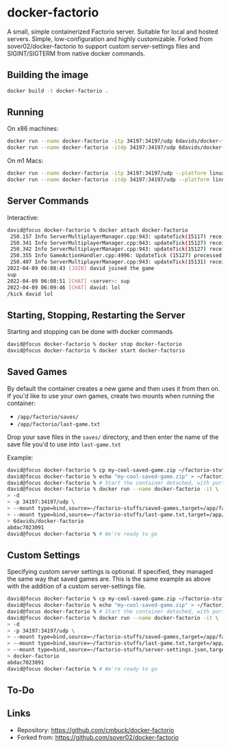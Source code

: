 # docker-factorio

A small, simple containerized Factorio server. Suitable for local and hosted servers. Simple, low-configuration and highly customizable. Forked from sover02/docker-factorio to support custom server-settings files and SIGINT/SIGTERM from native docker commands.

## Building the image
```bash
docker build -t docker-factorio .
```

## Running
On x86 machines:
```bash
docker run --name docker-factorio -itp 34197:34197/udp 6davids/docker-factorio
docker run --name docker-factorio -itdp 34197:34197/udp 6davids/docker-factorio # runs detached
```

On m1 Macs:
```bash
docker run --name docker-factorio -itp 34197:34197/udp --platform linux/amd64 6davids/docker-factorio # ctrl-c kills server
docker run --name docker-factorio -itdp 34197:34197/udp --platform linux/amd64 6davids/docker-factorio # runs detached
```

## Server Commands

Interactive:
```bash
david@focus docker-factorio % docker attach docker-factorio
 250.157 Info ServerMultiplayerManager.cpp:943: updateTick(15117) received stateChanged peerID(1) oldState(ConnectedDownloadingMap) newState(ConnectedLoadingMap)
 250.341 Info ServerMultiplayerManager.cpp:943: updateTick(15127) received stateChanged peerID(1) oldState(ConnectedLoadingMap) newState(TryingToCatchUp)
 250.342 Info ServerMultiplayerManager.cpp:943: updateTick(15127) received stateChanged peerID(1) oldState(TryingToCatchUp) newState(WaitingForCommandToStartSendingTickClosures)
 250.355 Info GameActionHandler.cpp:4996: UpdateTick (15127) processed PlayerJoinGame peerID(1) playerIndex(0) mode(connect) 
 250.407 Info ServerMultiplayerManager.cpp:943: updateTick(15131) received stateChanged peerID(1) oldState(WaitingForCommandToStartSendingTickClosures) newState(InGame)
2022-04-09 06:08:43 [JOIN] david joined the game
sup
2022-04-09 06:08:51 [CHAT] <server>: sup
2022-04-09 06:09:46 [CHAT] david: lol
/kick david lol
```


## Starting, Stopping, Restarting the Server

Starting and stopping can be done with docker commands

```bash
david@focus docker-factorio % docker stop docker-factorio
david@focus docker-factorio % docker start docker-factorio
```


## Saved Games

By default the container creates a new game and then uses it from then on. If you'd like to use your own games, create two mounts when running the container:
- `/app/factorio/saves/`
- `/app/factorio/last-game.txt`

Drop your save files in the `saves/` directory, and then enter the name of the save file you'd to use into `last-game.txt` 

Example: 
```bash
david@focus docker-factorio % cp my-cool-saved-game.zip ~/factorio-stuffs/saved-games/ 
david@focus docker-factorio % echo "my-cool-saved-game.zip" > ~/factorio-stuffs/last-game.txt 
david@focus docker-factorio % # Start the container detached, with ports mounted, and the two binds mentioned above
david@focus docker-factorio % docker run --name docker-factorio -it \
> -d
> -p 34197:34197/udp \
> --mount type=bind,source=~/factorio-stuffs/saved-games,target=/app/factorio/saves \
> --mount type=bind,source=~/factorio-stuffs/last-game.txt,target=/app/factorio/last-game.txt \
> 6davids/docker-factorio
abdac7023091
david@focus docker-factorio % # We're ready to go
```

## Custom Settings

Specifying custom server settings is optional. If specified, they managed the same way that saved games are.  This is the same example as above with the addition of a custom server-settings file.
```bash
david@focus docker-factorio % cp my-cool-saved-game.zip ~/factorio-stuffs/saved-games/ 
david@focus docker-factorio % echo "my-cool-saved-game.zip" > ~/factorio-stuffs/last-game.txt 
david@focus docker-factorio % # Start the container detached, with ports mounted, and the two binds mentioned above
david@focus docker-factorio % docker run --name docker-factorio -it \
> -d
> -p 34197:34197/udp \
> --mount type=bind,source=~/factorio-stuffs/saved-games,target=/app/factorio/saves \
> --mount type=bind,source=~/factorio-stuffs/last-game.txt,target=/app/factorio/last-game.txt \
> --mount type=bind,source=~/factorio-stuffs/server-settings.json,target=/app/factorio/server-settings.json \
> docker-factorio
abdac7023091
david@focus docker-factorio % # We're ready to go
```

## To-Do

## Links

- Repository: https://github.com/cmbuck/docker-factorio
- Forked from: https://github.com/sover02/docker-factorio
